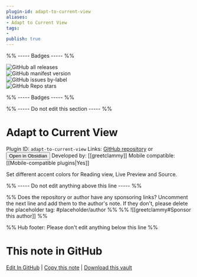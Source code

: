 ```yaml
---
plugin-id: adapt-to-current-view
aliases:
- Adapt to Current View
tags: 
- 
publish: true
---
```


%% ----- Badges ----- %%

![GitHub all releases](https://img.shields.io/github/downloads/greetclammy/adapt-to-current-view/total?color=573E7A&logo=github&style=for-the-badge)   
![GitHub manifest version](https://img.shields.io/github/manifest-json/v/greetclammy/adapt-to-current-view?color=573E7A&logo=github&style=for-the-badge)   
![GitHub issues by-label](https://img.shields.io/github/issues/greetclammy/adapt-to-current-view/help%20wanted?color=573E7A&logo=github&style=for-the-badge)   
![GitHub Repo stars](https://img.shields.io/github/stars/greetclammy/adapt-to-current-view?color=573E7A&logo=github&style=for-the-badge)

%% ----- Badges ----- %%

%% ----- Do not edit this section ----- %%

# Adapt to Current View

Plugin ID: `adapt-to-current-view`
Links: [GitHub repository](https://github.com/greetclammy/adapt-to-current-view) or [<button id=HH>Open in Obsidian</button>](obsidian://show-plugin?id=adapt-to-current-view)
Developed by: [[greetclammy]]
Mobile compatible: [[Mobile-compatible plugins|Yes]]

Set different accent colors for Reading view, Live Preview and Source.

%% ----- Do not edit anything above this line ----- %% 

%% Does the repository or author have any sponsoring links? Uncomment the next line and add them to the author's note. If they don't, please delete the placeholder tag: #placeholder/author %%
%% ![[greetclammy#Sponsor this author]] %%

%% Hub footer: Please don't edit anything below this line %%

# This note in GitHub

<span class="git-footer">[Edit In GitHub](https://github.dev/obsidian-community/obsidian-hub/blob/main/02%20-%20Community%20Expansions/02.05%20All%20Community%20Expansions/Plugins/adapt-to-current-view.md "git-hub-edit-note") | [Copy this note](https://raw.githubusercontent.com/obsidian-community/obsidian-hub/main/02%20-%20Community%20Expansions/02.05%20All%20Community%20Expansions/Plugins/adapt-to-current-view.md "git-hub-copy-note") | [Download this vault](https://github.com/obsidian-community/obsidian-hub/archive/refs/heads/main.zip "git-hub-download-vault") </span>
